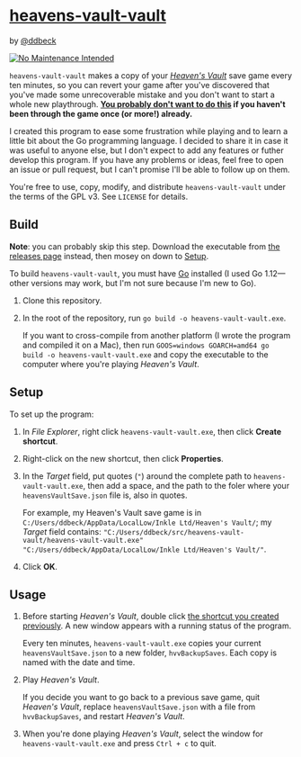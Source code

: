 # [heavens-vault-vault](https://github.com/ddbeck/heavens-vault-vault)

by [@ddbeck](https://www.ddbeck.com/)

[![No Maintenance Intended](http://unmaintained.tech/badge.svg)](http://unmaintained.tech/)

`heavens-vault-vault` makes a copy of your [_Heaven's Vault_](https://www.inklestudios.com/heavensvault/) save game every ten minutes, so you can revert your game after you've discovered that you've made some unrecoverable mistake and you don't want to start a whole new playthrough. **[You probably don't want to do this](https://twitter.com/HeavensVault/status/1129823237955903495) if you haven't been through the game once (or more!) already.**

I created this program to ease some frustration while playing and to learn a little bit about the Go programming language. I decided to share it in case it was useful to anyone else, but I don't expect to add any features or futher develop this program. If you have any problems or ideas, feel free to open an issue or pull request, but I can't promise I'll be able to follow up on them.

You're free to use, copy, modify, and distribute `heavens-vault-vault` under the terms of the GPL v3. See `LICENSE` for details.

## Build

**Note**: you can probably skip this step. Download the executable from [the releases page](https://github.com/ddbeck/heavens-vault-vault/releases/) instead, then mosey on down to [Setup](#setup).

To build `heavens-vault-vault`, you must have [Go](https://golang.org/) installed (I used Go 1.12—other versions may work, but I'm not sure because I'm new to Go).

1. Clone this repository.

2. In the root of the repository, run `go build -o heavens-vault-vault.exe`.

   If you want to cross-compile from another platform (I wrote the program and compiled it on a Mac), then run `GOOS=windows GOARCH=amd64 go build -o heavens-vault-vault.exe` and copy the executable to the computer where you're playing _Heaven's Vault_.


## Setup

To set up the program:

1. In _File Explorer_, right click `heavens-vault-vault.exe`, then click **Create shortcut**.

2. Right-click on the new shortcut, then click **Properties**.

3. In the _Target_ field, put quotes (`"`) around the complete path to `heavens-vault-vault.exe`, then add a space, and the path to the foler where your `heavensVaultSave.json` file is, also in quotes.
 
   For example, my Heaven's Vault save game is in `C:/Users/ddbeck/AppData/LocalLow/Inkle Ltd/Heaven's Vault/`; my _Target_ field contains: `"C:/Users/ddbeck/src/heavens-vault-vault/heavens-vault-vault.exe" "C:/Users/ddbeck/AppData/LocalLow/Inkle Ltd/Heaven's Vault/"`.

4. Click **OK**.

## Usage

1. Before starting _Heaven's Vault_, double click [the shortcut you created previously](#setup). A new window appears with a running status of the program.

   Every ten minutes, `heavens-vault-vault.exe` copies your current `heavensVaultSave.json` to a new folder, `hvvBackupSaves`. Each copy is named with the date and time.

2. Play _Heaven's Vault_.

   If you decide you want to go back to a previous save game, quit _Heaven's Vault_, replace `heavensVaultSave.json` with a file from `hvvBackupSaves`, and restart _Heaven's Vault_.

3. When you're done playing _Heaven's Vault_, select the window for `heavens-vault-vault.exe` and press `Ctrl + c` to quit.
